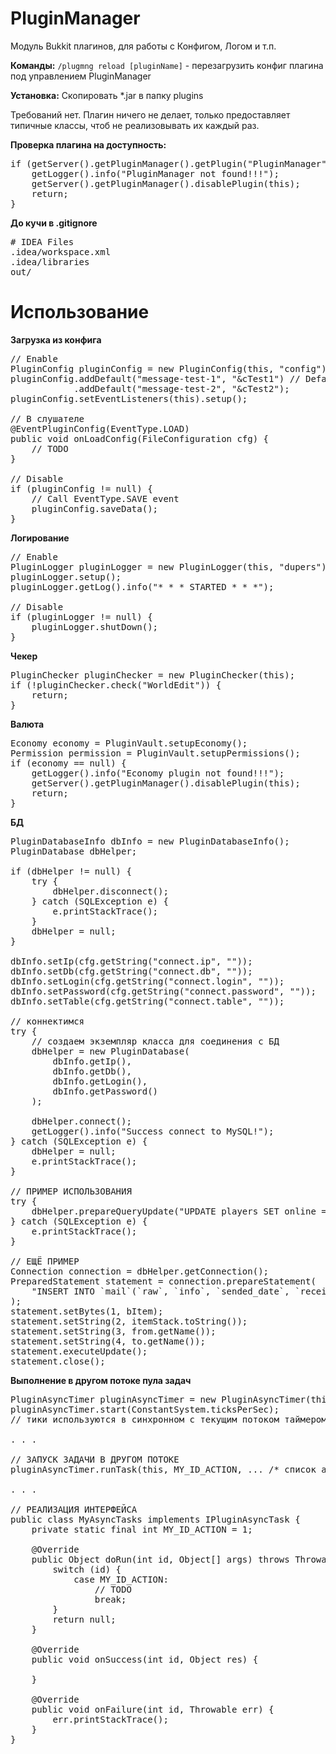 PluginManager
=============

Модуль Bukkit плагинов, для работы с Конфигом, Логом и т.п.

<b>Команды:</b>
<code>/plugmng reload [pluginName]</code> - перезагрузить конфиг плагина под управлением PluginManager

<b>Установка:</b> Скопировать *.jar в папку plugins

Требований нет. Плагин ничего не делает, только предоставляет типичные классы, чтоб не реализовывать их каждый раз.

<b>Проверка плагина на доступность:</b>
<pre>
if (getServer().getPluginManager().getPlugin("PluginManager") == null) {
    getLogger().info("PluginManager not found!!!");
    getServer().getPluginManager().disablePlugin(this);
    return;
}
</pre>

<b>До кучи в .gitignore</b>
<pre>
# IDEA Files
.idea/workspace.xml
.idea/libraries
out/
</pre>

Использование
=============

<b>Загрузка из конфига</b>
<pre>
// Enable
PluginConfig pluginConfig = new PluginConfig(this, "config"); // Path: plugins/PluginData/[config].yml
pluginConfig.addDefault("message-test-1", "&cTest1") // Defaults values
            .addDefault("message-test-2", "&cTest2");
pluginConfig.setEventListeners(this).setup();

// В слушателе
@EventPluginConfig(EventType.LOAD)
public void onLoadConfig(FileConfiguration cfg) {
    // TODO
}

// Disable
if (pluginConfig != null) {
    // Call EventType.SAVE event
    pluginConfig.saveData();
}
</pre>

<b>Логирование</b>
<pre>
// Enable
PluginLogger pluginLogger = new PluginLogger(this, "dupers");
pluginLogger.setup();
pluginLogger.getLog().info("* * * STARTED * * *");

// Disable
if (pluginLogger != null) {
    pluginLogger.shutDown();
}
</pre>

<b>Чекер</b>
<pre>
PluginChecker pluginChecker = new PluginChecker(this);
if (!pluginChecker.check("WorldEdit")) {
    return;
}
</pre>

<b>Валюта</b>
<pre>
Economy economy = PluginVault.setupEconomy();
Permission permission = PluginVault.setupPermissions();
if (economy == null) {
    getLogger().info("Economy plugin not found!!!");
    getServer().getPluginManager().disablePlugin(this);
    return;
}
</pre>

<b>БД</b>
<pre>
PluginDatabaseInfo dbInfo = new PluginDatabaseInfo();
PluginDatabase dbHelper;

if (dbHelper != null) {
	try {
		dbHelper.disconnect();
	} catch (SQLException e) {
		e.printStackTrace();
	}
	dbHelper = null;
}

dbInfo.setIp(cfg.getString("connect.ip", ""));
dbInfo.setDb(cfg.getString("connect.db", ""));
dbInfo.setLogin(cfg.getString("connect.login", ""));
dbInfo.setPassword(cfg.getString("connect.password", ""));
dbInfo.setTable(cfg.getString("connect.table", ""));

// коннектимся
try {
	// создаем экземпляр класса для соединения с БД
	dbHelper = new PluginDatabase(
		dbInfo.getIp(),
		dbInfo.getDb(),
		dbInfo.getLogin(),
		dbInfo.getPassword()
	);

	dbHelper.connect();
	getLogger().info("Success connect to MySQL!");
} catch (SQLException e) {
	dbHelper = null;
	e.printStackTrace();
}

// ПРИМЕР ИСПОЛЬЗОВАНИЯ
try {
    dbHelper.prepareQueryUpdate("UPDATE players SET online = 0 WHERE name = ?", item.getPlayerName());
} catch (SQLException e) {
    e.printStackTrace();
}

// ЕЩЁ ПРИМЕР
Connection connection = dbHelper.getConnection();
PreparedStatement statement = connection.prepareStatement(
    "INSERT INTO `mail`(`raw`, `info`, `sended_date`, `received_date`, `from`, `to`, `is_received`) VALUES (?, ?, NOW(), '0000-00-00 00:00:00', ?, ?, 0)"
);
statement.setBytes(1, bItem);
statement.setString(2, itemStack.toString());
statement.setString(3, from.getName());
statement.setString(4, to.getName());
statement.executeUpdate();
statement.close();
</pre>

<b>Выполнение в другом потоке пула задач</b>
<pre>
PluginAsyncTimer pluginAsyncTimer = new PluginAsyncTimer(this);
pluginAsyncTimer.start(ConstantSystem.ticksPerSec);
// тики используются в синхронном с текущим потоком таймером, который выполняет onSuccess и onFailure

. . .

// ЗАПУСК ЗАДАЧИ В ДРУГОМ ПОТОКЕ
pluginAsyncTimer.runTask(this, MY_ID_ACTION, ... /* список аргументов через запятую */);

. . .

// РЕАЛИЗАЦИЯ ИНТЕРФЕЙСА
public class MyAsyncTasks implements IPluginAsyncTask {
    private static final int MY_ID_ACTION = 1;
    
    @Override
    public Object doRun(int id, Object[] args) throws Throwable {
        switch (id) {
            case MY_ID_ACTION:
            	// TODO
            	break;
        }
        return null;
    }
    
    @Override
    public void onSuccess(int id, Object res) {

    }

    @Override
    public void onFailure(int id, Throwable err) {
        err.printStackTrace();
    }
}
</pre>
